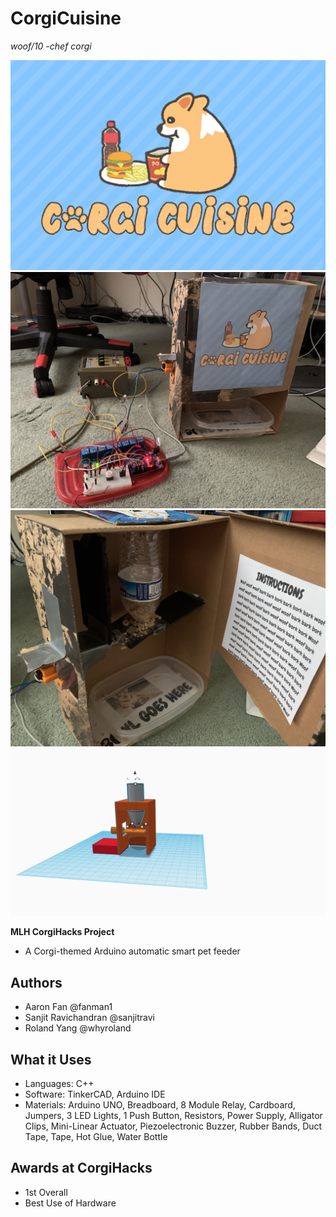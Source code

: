 # CorgiCuisine
*woof/10 -chef corgi*

![logo](images/CorgiCuisineDevPost.png)
![main-design](images/MainDesign.jpg)
![inside-design](images/InnerDesign.jpg)
![tinkerCAD-prototype](images/TinkerCADPrototype.png)

**MLH CorgiHacks Project**

- A Corgi-themed Arduino automatic smart pet feeder

## Authors
- Aaron Fan @fanman1
- Sanjit Ravichandran @sanjitravi 
- Roland Yang @whyroland

## What it Uses
- Languages: C++
- Software: TinkerCAD, Arduino IDE
- Materials: Arduino UNO, Breadboard, 8 Module Relay, Cardboard, Jumpers, 3 LED Lights, 1 Push Button, Resistors, Power Supply, Alligator Clips, Mini-Linear Actuator, Piezoelectronic Buzzer, Rubber Bands, Duct Tape, Tape, Hot Glue, Water Bottle

## Awards at CorgiHacks
- 1st Overall
- Best Use of Hardware
